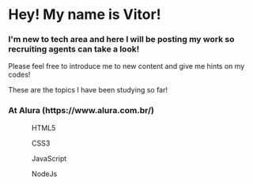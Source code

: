 ## <h1>Hey! My name is Vitor!</h1>

<h3>I'm new to tech area and here I will be posting my work so recruiting agents can take a look!</h3>
<p>Please feel free to introduce me to new content and give me hints on my codes!</p>

These are the topics I have been studying so far!

<h3>At Alura (https://www.alura.com.br/)</h3>
  <ul>
  <ol>HTML5</ol>
  <ol>CSS3</ol>
  <ol>JavaScript</ol>
  <ol>NodeJs</ol>
  </ul>
